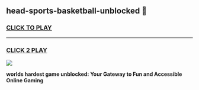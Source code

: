 
## head-sports-basketball-unblocked 👋
<h3>
<a href="https://premium.freeplayer.one?title=head-sports-basketball-unblocked&ref=14F">CLICK TO PLAY</a></h3>
<hr>

<h3>
<a href="https://premium.freeplayer.one?title=head-sports-basketball-unblocked&ref=14F">CLICK 2 PLAY</a>
  
</h3>

<a href="https://premium.freeplayer.one?title=head-sports-basketball-unblocked&ref=12F/"><img src="https://clearcache.store/games.png"></a>


**worlds hardest game unblocked: Your Gateway to Fun and Accessible Online Gaming**
